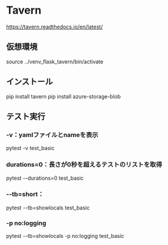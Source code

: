 # Tavern

https://tavern.readthedocs.io/en/latest/


## 仮想環境

source ../venv_flask_tavern/bin/activate

## インストール

pip install tavern
pip install azure-storage-blob


## テスト実行

### -v：yamlファイルとnameを表示
pytest -v test_basic

### durations=0：長さが0秒を超えるテストのリストを取得
pytest --durations=0 test_basic

### --tb=short：
pytest --tb=showlocals test_basic

### -p no:logging
pytest --tb=showlocals -p no:logging test_basic